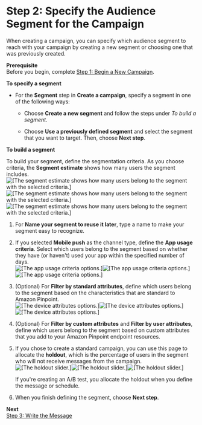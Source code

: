 # Step 2: Specify the Audience Segment for the Campaign<a name="campaigns-segment"></a>

When creating a campaign, you can specify which audience segment to reach with your campaign by creating a new segment or choosing one that was previously created\.

**Prerequisite**  
Before you begin, complete [Step 1: Begin a New Campaign](campaigns-begin.md)\.

**To specify a segment**

+ For the **Segment** step in **Create a campaign**, specify a segment in one of the following ways:

  + Choose **Create a new segment** and follow the steps under *To build a segment*\.

  + Choose **Use a previously defined segment** and select the segment that you want to target\. Then, choose **Next step**\.

**To build a segment**

To build your segment, define the segmentation criteria\. As you choose criteria, the **Segment estimate** shows how many users the segment includes\.  
![\[The segment estimate shows how many users belong to the segment with the selected criteria.\]](http://docs.aws.amazon.com/pinpoint/latest/userguide/images/segments_estimate.png)![\[The segment estimate shows how many users belong to the segment with the selected criteria.\]](http://docs.aws.amazon.com/pinpoint/latest/userguide/)![\[The segment estimate shows how many users belong to the segment with the selected criteria.\]](http://docs.aws.amazon.com/pinpoint/latest/userguide/)

1. For **Name your segment to reuse it later**, type a name to make your segment easy to recognize\.

1. If you selected **Mobile push** as the channel type, define the **App usage criteria**\. Select which users belong to the segment based on whether they have \(or haven't\) used your app within the specified number of days\.  
![\[The app usage criteria options.\]](http://docs.aws.amazon.com/pinpoint/latest/userguide/images/segments_usage.png)![\[The app usage criteria options.\]](http://docs.aws.amazon.com/pinpoint/latest/userguide/)![\[The app usage criteria options.\]](http://docs.aws.amazon.com/pinpoint/latest/userguide/)

1. \(Optional\) For **Filter by standard attributes**, define which users belong to the segment based on the characteristics that are standard to Amazon Pinpoint\.  
![\[The device attributes options.\]](http://docs.aws.amazon.com/pinpoint/latest/userguide/images/segments_standard_attributes.png)![\[The device attributes options.\]](http://docs.aws.amazon.com/pinpoint/latest/userguide/)![\[The device attributes options.\]](http://docs.aws.amazon.com/pinpoint/latest/userguide/)

1. \(Optional\) For **Filter by custom attributes** and **Filter by user attributes**, define which users belong to the segment based on custom attributes that you add to your Amazon Pinpoint endpoint resources\.

1. If you chose to create a standard campaign, you can use this page to allocate the **holdout**, which is the percentage of users in the segment who will not receive messages from the campaign\.  
![\[The holdout slider.\]](http://docs.aws.amazon.com/pinpoint/latest/userguide/images/campaigns_holdout.png)![\[The holdout slider.\]](http://docs.aws.amazon.com/pinpoint/latest/userguide/)![\[The holdout slider.\]](http://docs.aws.amazon.com/pinpoint/latest/userguide/)

   If you're creating an A/B test, you allocate the holdout when you define the message or schedule\.

1. When you finish defining the segment, choose **Next step**\.

**Next**  
[Step 3: Write the Message](campaigns-message.md)